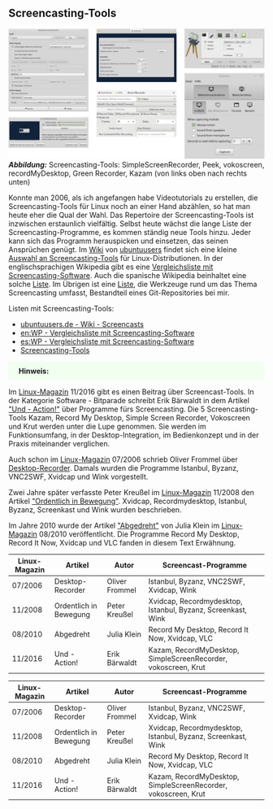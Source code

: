 ## Screencasting-Tools

![Screencasting-Tools - 6 Beispiele](../../images/screencasting-tools.png) ***Abbildung:*** Screencasting-Tools: SimpleScreenRecorder, Peek, vokoscreen, recordMyDesktop, Green Recorder, Kazam (von links oben nach rechts unten) 

Konnte man 2006, als ich angefangen habe Videotutorials zu erstellen,
die Screencasting-Tools für Linux noch an einer Hand abzählen, so hat man heute eher die Qual der Wahl. 
Das Repertoire der Screencasting-Tools ist inzwischen erstaunlich vielfältig. 
Selbst heute wächst die lange Liste der Screencasting-Programme, es kommen ständig neue Tools hinzu. 
Jeder kann sich das Programm herauspicken und einsetzen, das seinen Ansprüchen genügt. 
Im [Wiki](https://wiki.ubuntuusers.de/Startseite/) von [ubuntuusers](https://ubuntuusers.de/)
findet sich eine kleine [Auswahl an Screencasting-Tools](https://wiki.ubuntuusers.de/Screencasts/) für Linux-Distributionen. 
In der englischsprachigen Wikipedia gibt es 
eine [Vergleichsliste mit Screencasting-Software](https://en.wikipedia.org/wiki/Comparison_of_screencasting_software).
Auch die spanische Wikipedia beinhaltet eine 
solche [Liste](https://es.wikipedia.org/wiki/Comparaci%C3%B3n_de_programas_de_screencast).
Im Übrigen ist eine [Liste](https://github.com/openscreencast/openscreencast_material/blob/master/tools.md),
die Werkzeuge rund um das Thema Screencasting umfasst, Bestandteil eines Git-Repositories bei mir.

Listen mit Screencasting-Tools:

* [ubuntuusers.de - Wiki - Screencasts](https://wiki.ubuntuusers.de/Screencasts/)
* [en:WP - Vergleichsliste mit Screencasting-Software](https://en.wikipedia.org/wiki/Comparison_of_screencasting_software)
* [es:WP - Vergleichsliste mit Screencasting-Software](https://es.wikipedia.org/wiki/Comparaci%C3%B3n_de_programas_de_screencast)
* [Screencasting-Tools](https://github.com/openscreencast/openscreencast_material/blob/master/tools.md)

<style>
    .anmerkung { background: #F0FFF0; padding-top: 10px; padding-bottom: 10px; padding-right: 20px; padding-left: 20px;}
</style>

<p class="anmerkung">
<b>Hinweis:</b><br />

Im [Linux-Magazin](http://www.linux-magazin.de/) 11/2016 gibt es einen Beitrag über Screencast-Tools.
In der Kategorie Software - Bitparade schreibt Erik Bärwaldt
in dem Artikel ["Und - Action!"](http://www.linux-magazin.de/Ausgaben/2016/11/Bitparade)
über Programme fürs Screencasting. Die 5 Screencasting-Tools Kazam, Record My Desktop,
Simple Screen Recorder, Vokoscreen und Krut werden unter die Lupe genommen.
Sie werden im Funktionsumfang, in der Desktop-Integration, im Bedienkonzept und in der Praxis miteinander verglichen.

Auch schon im [Linux-Magazin](http://www.linux-magazin.de/) 07/2006 schrieb
Oliver Frommel über [Desktop-Recorder](http://www.linux-magazin.de/Ausgaben/2006/07/Desktop-Recorder).
Damals wurden die Programme Istanbul, Byzanz, VNC2SWF, Xvidcap und Wink vorgestellt.

Zwei Jahre später verfasste Peter Kreußel im [Linux-Magazin](http://www.linux-magazin.de/) 11/2008
den Artikel ["Ordentlich in Bewegung"](http://www.linux-magazin.de/Ausgaben/2008/11/Ordentlich-in-Bewegung).
Xvidcap, Recordmydesktop, Istanbul, Byzanz, Screenkast und Wink wurden beschrieben.

Im Jahre 2010 wurde der Artikel ["Abgedreht"](http://www.linux-magazin.de/Ausgaben/2010/08/Abgedreht)
von Julia Klein im [Linux-Magazin](http://www.linux-magazin.de/) 08/2010 veröffentlicht.
Die Programme Record My Desktop, Record It Now, Xvidcap und VLC fanden in diesem Text Erwähnung. 

| Linux-Magazin | Artikel                | Autor          | Screencast-Programme                                           |
|---------------|------------------------|----------------|----------------------------------------------------------------|
| 07/2006       | Desktop-Recorder       | Oliver Frommel | Istanbul, Byzanz, VNC2SWF, Xvidcap, Wink                       |
| 11/2008       | Ordentlich in Bewegung | Peter Kreußel  | Xvidcap, Recordmydesktop, Istanbul, Byzanz, Screenkast, Wink   |
| 08/2010       | Abgedreht              | Julia Klein    | Record My Desktop, Record It Now, Xvidcap, VLC                 |
| 11/2016       | Und - Action!          | Erik Bärwaldt  | Kazam, RecordMyDesktop, SimpleScreenRecorder, vokoscreen, Krut |

</p>

| Linux-Magazin | Artikel                | Autor          | Screencast-Programme                                           |
|---------------|------------------------|----------------|----------------------------------------------------------------|
| 07/2006       | Desktop-Recorder       | Oliver Frommel | Istanbul, Byzanz, VNC2SWF, Xvidcap, Wink                       |
| 11/2008       | Ordentlich in Bewegung | Peter Kreußel  | Xvidcap, Recordmydesktop, Istanbul, Byzanz, Screenkast, Wink   |
| 08/2010       | Abgedreht              | Julia Klein    | Record My Desktop, Record It Now, Xvidcap, VLC                 |
| 11/2016       | Und - Action!          | Erik Bärwaldt  | Kazam, RecordMyDesktop, SimpleScreenRecorder, vokoscreen, Krut |


